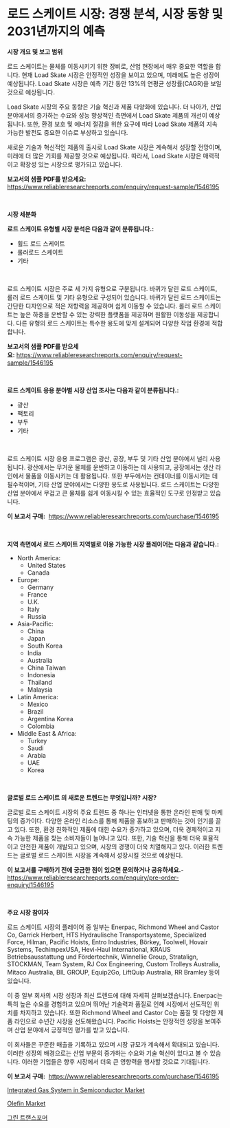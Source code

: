 <p><h1>로드 스케이트 시장: 경쟁 분석, 시장 동향 및 2031년까지의 예측</h1></p><p><strong>시장 개요 및 보고 범위</strong></p>
<p><p>로드 스케이트는 물체를 이동시키기 위한 장비로, 산업 현장에서 매우 중요한 역할을 합니다. 현재 Load Skate 시장은 안정적인 성장을 보이고 있으며, 미래에도 높은 성장이 예상됩니다. Load Skate 시장은 예측 기간 동안 13%의 연평균 성장률(CAGR)을 보일 것으로 예상됩니다.</p><p>Load Skate 시장의 주요 동향은 기술 혁신과 제품 다양화에 있습니다. 더 나아가, 산업 분야에서의 증가하는 수요와 성능 향상적인 측면에서 Load Skate 제품의 개선이 예상됩니다. 또한, 환경 보호 및 에너지 절감을 위한 요구에 따라 Load Skate 제품의 지속 가능한 발전도 중요한 이슈로 부상하고 있습니다.</p><p>새로운 기술과 혁신적인 제품의 출시로 Load Skate 시장은 계속해서 성장할 전망이며, 미래에 더 많은 기회를 제공할 것으로 예상됩니다. 따라서, Load Skate 시장은 매력적이고 확장성 있는 시장으로 평가되고 있습니다.</p></p>
<p><strong>보고서의 샘플 PDF를 받으세요:</strong> <a href="https://www.reliableresearchreports.com/enquiry/request-sample/1546195">https://www.reliableresearchreports.com/enquiry/request-sample/1546195</a></p>
<p>&nbsp;</p>
<p><strong>시장 세분화</strong></p>
<p><strong>로드 스케이트 유형별 시장 분석은 다음과 같이 분류됩니다.:</strong></p>
<p><ul><li>휠드 로드 스케이트</li><li>롤러로드 스케이트</li><li>기타</li></ul></p>
<p>&nbsp;</p>
<p><p>로드 스케이트 시장은 주로 세 가지 유형으로 구분됩니다. 바퀴가 달린 로드 스케이트, 롤러 로드 스케이트 및 기타 유형으로 구성되어 있습니다. 바퀴가 달린 로드 스케이트는 간단한 디자인으로 적은 저항력을 제공하며 쉽게 이동할 수 있습니다. 롤러 로드 스케이트는 높은 하중을 운반할 수 있는 강력한 플랫폼을 제공하며 원활한 이동성을 제공합니다. 다른 유형의 로드 스케이트는 특수한 용도에 맞게 설계되어 다양한 작업 환경에 적합합니다.</p></p>
<p><strong>보고서의 샘플 PDF를 받으세요:</strong>&nbsp;<a href="https://www.reliableresearchreports.com/enquiry/request-sample/1546195">https://www.reliableresearchreports.com/enquiry/request-sample/1546195</a></p>
<p>&nbsp;</p>
<p><strong> 로드 스케이트 응용 분야별 시장 산업 조사는 다음과 같이 분류됩니다.:</strong></p>
<p><ul><li>광산</li><li>팩토리</li><li>부두</li><li>기타</li></ul></p>
<p>&nbsp;</p>
<p><p>로드 스케이트 시장 응용 프로그램은 광산, 공장, 부두 및 기타 산업 분야에서 널리 사용됩니다. 광산에서는 무거운 물체를 운반하고 이동하는 데 사용되고, 공장에서는 생산 라인에서 물품을 이동시키는 데 활용됩니다. 또한 부두에서는 컨테이너를 이동시키는 데 필수적이며, 기타 산업 분야에서는 다양한 용도로 사용됩니다. 로드 스케이트는 다양한 산업 분야에서 무겁고 큰 물체를 쉽게 이동시킬 수 있는 효율적인 도구로 인정받고 있습니다.</p></p>
<p><strong>이 보고서 구매:</strong>&nbsp; <a href="https://www.reliableresearchreports.com/purchase/1546195">https://www.reliableresearchreports.com/purchase/1546195</a></p>
<p>&nbsp;</p>
<p><strong>지역 측면에서 로드 스케이트 지역별로 이용 가능한 시장 플레이어는 다음과 같습니다.:</strong></p>
<p><ul>
    <li>
        North America:
        <ul>
            <li>United States</li>
            <li>Canada</li>
        </ul>
    </li>
    <li>
        Europe:
        <ul>
            <li>Germany</li>
            <li>France</li>
            <li>U.K.</li>
            <li>Italy</li>
            <li>Russia</li>
        </ul>
    </li>
    <li>
        Asia-Pacific:
        <ul>
            <li>China</li>
            <li>Japan</li>
            <li>South Korea</li>
            <li>India</li>
            <li>Australia</li>
            <li>China Taiwan</li>
            <li>Indonesia</li>
            <li>Thailand</li>
            <li>Malaysia</li>
        </ul>
    </li>
    <li>
        Latin America:
        <ul>
            <li>Mexico</li>
            <li>Brazil</li>
            <li>Argentina Korea</li>
            <li>Colombia</li>
        </ul>
    </li>
    <li>
        Middle East & Africa:
        <ul>
            <li>Turkey</li>
            <li>Saudi</li>
            <li>Arabia</li>
            <li>UAE</li>
            <li>Korea</li>
        </ul>
    </li>
    </ul></p>
<p>&nbsp;</p>
<p><strong>글로벌 로드 스케이트 의 새로운 트렌드는 무엇입니까? 시장?</strong></p>
<p><p>글로벌 로드 스케이트 시장의 주요 트렌드 중 하나는 인터넷을 통한 온라인 판매 및 마케팅의 증가이다. 다양한 온라인 리소스를 통해 제품을 홍보하고 판매하는 것이 인기를 끌고 있다. 또한, 환경 친화적인 제품에 대한 수요가 증가하고 있으며, 더욱 경제적이고 지속 가능한 제품을 찾는 소비자들이 늘어나고 있다. 또한, 기술 혁신을 통해 더욱 효율적이고 안전한 제품이 개발되고 있으며, 시장의 경쟁이 더욱 치열해지고 있다. 이러한 트렌드는 글로벌 로드 스케이트 시장을 계속해서 성장시킬 것으로 예상된다.</p></p>
<p><strong>이 보고서를 구매하기 전에 궁금한 점이 있으면 문의하거나 공유하세요.</strong>- <a href="https://www.reliableresearchreports.com/enquiry/pre-order-enquiry/1546195">https://www.reliableresearchreports.com/enquiry/pre-order-enquiry/1546195</a></p>
<p>&nbsp;</p>
<p><strong>주요 시장 참여자</strong></p>
<p><p>로드 스케이트 시장의 플레이어 중 일부는 Enerpac, Richmond Wheel and Castor Co, Garrick Herbert, HTS Hydraulische Transportsysteme, Specialized Force, Hilman, Pacific Hoists, Entro Industries, Börkey, Toolwell, Hovair Systems, TechimpexUSA, Hevi-Haul International, KRAUS Betriebsausstattung und Fördertechnik, Winnellie Group, Stratalign, STOCKMAN, Team System, RJ Cox Engineering, Custom Trolleys Australia, Mitaco Australia, BIL GROUP, Equip2Go, LiftQuip Australia, RR Bramley 등이 있습니다.</p><p>이 중 일부 회사의 시장 성장과 최신 트렌드에 대해 자세히 살펴보겠습니다. Enerpac는 특히 높은 수요를 경험하고 있으며 뛰어난 기술력과 품질로 인해 시장에서 선도적인 위치를 차지하고 있습니다. 또한 Richmond Wheel and Castor Co는 품질 및 다양한 제품 라인으로 수년간 시장을 선도해왔습니다. Pacific Hoists는 안정적인 성장을 보여주며 산업 분야에서 긍정적인 평가를 받고 있습니다.</p><p>이 회사들은 꾸준한 매출을 기록하고 있으며 시장 규모가 계속해서 확대되고 있습니다. 이러한 성장의 배경으로는 산업 부문의 증가하는 수요와 기술 혁신이 있다고 볼 수 있습니다. 이러한 기업들은 향후 시장에서 더욱 큰 영향력을 행사할 것으로 기대됩니다.</p></p>
<p><strong>이 보고서 구매:</strong>&nbsp;&nbsp;<a href="https://www.reliableresearchreports.com/purchase/1546195">https://www.reliableresearchreports.com/purchase/1546195</a></p>
<p><p><a href="https://github.com/BryceTownsendr/Market-Research-Report-List-4/blob/main/integrated-gas-system-in-semiconductor-market.md">Integrated Gas System in Semiconductor Market</a></p><p><a href="https://invited-way-688.notion.site/Global-Olefin-Market-by-Types-Applications-and-Major-Players-with-Regional-Growth-Rate-Analysis-a-233f7f46ba234c76ab5c12c6c9bd3d0a">Olefin Market</a></p><p><a href="https://medium.com/@wallacbahrtyinger567686/%EB%85%B9%EC%83%89-%ED%8A%B8%EB%9E%9C%EC%8A%A4%ED%8F%AC%EB%A8%B8-%EC%8B%9C%EC%9E%A5-%EC%8B%9C%EC%9E%A5-%EC%A0%90%EC%9C%A0%EC%9C%A8-%EC%8B%9C%EC%9E%A5-%EB%8F%99%ED%96%A5-%EB%B0%8F-%EB%AF%B8%EB%9E%98-%EC%84%B1%EC%9E%A5-%ED%83%90%EC%83%89-0e9983735cef">그린 트랜스포머</a></p></p>
